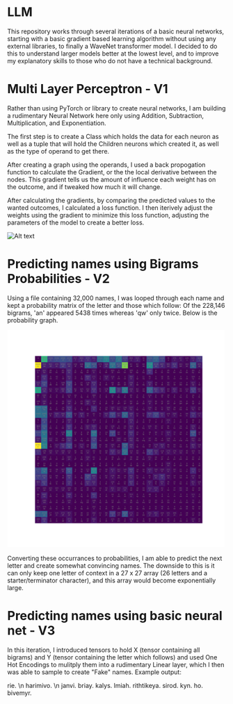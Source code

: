 # LLM
This repository works through several iterations of a basic neural networks, starting with a basic gradient based learning algorithm without using any external libraries, to finally a WaveNet transformer model. I decided to do this to understand larger models better at the lowest level, and to improve my explanatory skills to those who do not have a technical background.

# Multi Layer Perceptron - V1

Rather than using PyTorch or library to create neural networks, I am building a rudimentary Neural Network here only using Addition, Subtraction, Multiplication, and Exponentiation. 

The first step is to create a Class which holds the data for each neuron as well as a tuple that will hold the Children neurons which created it, as well as the type of operand to get there. 

After creating a graph using the operands, I used a back propogation function to calculate the Gradient, or the the local derivative between the nodes. This gradient tells us the amount of influence each weight has on the outcome, and if tweaked how much it will change. 

After calculating the gradients, by comparing the predicted values to the wanted outcomes, I calculated a loss function. I then iterively adjust the weights using the gradient to minimize this loss function, adjusting the parameters of the model to create a better loss. 

![Alt text](rBackPropgraph.png)

# Predicting names using Bigrams Probabilities - V2

Using a file containing 32,000 names, I was looped through each name and kept a probability matrix of the letter and those which follow: Of the 228,146 bigrams, 'an' appeared 5438 times whereas 'qw' only twice. Below is the probability graph. 

<img src="BigramsCounted.png" alt="Description of the image" width="500" height="500">

Converting these occurrances to probabilities, I am able to predict the next letter and create somewhat convincing names. The downside to this is it can only keep one letter of context in a 27 x 27 array (26 letters and a starter/terminator character), and this array would become exponentially large.

# Predicting names using basic neural net - V3 

In this iteration, I introduced tensors to hold X (tensor containing all bigrams) and Y (tensor containing the letter which follows) and used One Hot Encodings to mulitply them into a rudimentary Linear layer, which I then was able to sample to create "Fake" names. Example output:

rie. \n
harimivo. \n
janvi.
briay.
kalys.
lmiah.
rithtikeya.
sirod.
kyn.
ho.
bivemyr.



